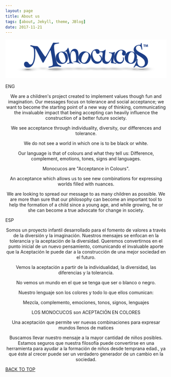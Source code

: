 ```yaml
---
layout: page
title: About us
tags: [about, Jekyll, theme, JBlog]
date: 2017-11-21
---
```


![Logo](../assets/img/logoBig.png)


ENG

<p align="center">
We are a children's project created to implement values though fun and imagination. Our messages focus on tolerance and social acceptance; we want to become the starting point of a new way of thinking, communicating the invaluable impact that being accepting can heavily influence the construction of a better future society.
<p align="center">
We see acceptance through individuality, diversity, our differences and tolerance.
<p align="center">
We do not see a world in which one is to be black or white.
<p align="center">
Our language is that of colours and what they tell us:
Difference, complement, emotions, tones, signs and languages.
<p align="center">
Monocucos are "Acceptance in Colours".
<p align="center">
An acceptance which allows us to see new combinations for expressing worlds filled with nuances.
<p align="center">
We are looking to  spread our message to as many children as possible. We are more than sure that our philosophy can become an important tool to help the formation of a child since a young age, and while growing, he or she can become a true advocate for change in society.
 
 
ESP

<p align="center">
Somos un proyecto infantil desarrollado para el fomento de valores a través de la diversión y la imaginación. Nuestros mensajes se enfocan en la tolerancia y la aceptación de la diversidad.   Queremos convertirnos en el punto inicial de un nuevo pensamiento,  comunicando el invaluable aporte que la Aceptación le puede dar a la construcción de una mejor sociedad en el futuro.
<p align="center">
Vemos la aceptación a partir de la individualidad, la diversidad, las diferencias y la tolerancia.
<p align="center">
No vemos un mundo en el que se tenga que ser o blanco o negro.
<p align="center">
Nuestro lenguaje son los colores y todo lo que ellos comunican:
<p align="center">
Mezcla, complemento, emociones, tonos, signos, lenguajes

 
<p align="center">
LOS MONOCUCOS son ACEPTACIÓN EN COLORES

<p align="center">
Una aceptación que permite ver nuevas combinaciones para expresar mundos llenos de matices

<p align="center">
Buscamos llevar nuestro mensaje  a la mayor cantidad de niños posibles. Estamos seguros que nuestra filosofía puede convertirse en una herramienta para ayudar a la formación de niños desde temprana edad., ya que éste al crecer puede ser un verdadero generador de un cambio en la sociedad.
  

  
  
  <div markdown="0"><a href="#" class="btn btn-success">BACK TO TOP</a></div>
  
